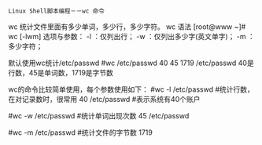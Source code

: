 	Linux Shell脚本编程－－wc 命令

wc 统计文件里面有多少单词，多少行，多少字符。
wc 语法
[root@www ~]# wc [-lwm]
选项与参数：
-l  ：仅列出行；
-w  ：仅列出多少字(英文单字)；
-m  ：多少字符；
 
默认使用wc统计/etc/passwd
#wc /etc/passwd
40   45 1719 /etc/passwd
40是行数，45是单词数，1719是字节数
 
wc的命令比较简单使用，每个参数使用如下：
#wc -l /etc/passwd   #统计行数，在对记录数时，很常用
40 /etc/passwd       #表示系统有40个账户

#wc -w /etc/passwd  #统计单词出现次数
45 /etc/passwd

#wc -m /etc/passwd  #统计文件的字节数
1719